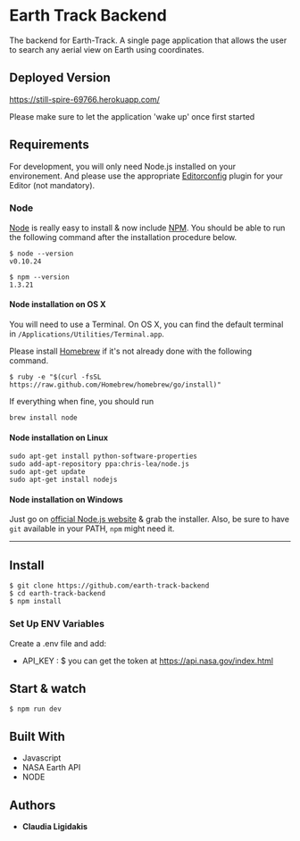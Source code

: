 # Earth Track Backend
The backend for Earth-Track.  A single page application that allows the user to search any aerial view on Earth using coordinates.

## Deployed Version
https://still-spire-69766.herokuapp.com/

Please make sure to let the application 'wake up' once first started

## Requirements

For development, you will only need Node.js installed on your environement.
And please use the appropriate [Editorconfig](http://editorconfig.org/) plugin for your Editor (not mandatory).

### Node

[Node](http://nodejs.org/) is really easy to install & now include [NPM](https://npmjs.org/).
You should be able to run the following command after the installation procedure
below.

    $ node --version
    v0.10.24

    $ npm --version
    1.3.21

#### Node installation on OS X

You will need to use a Terminal. On OS X, you can find the default terminal in
`/Applications/Utilities/Terminal.app`.

Please install [Homebrew](http://brew.sh/) if it's not already done with the following command.

    $ ruby -e "$(curl -fsSL https://raw.github.com/Homebrew/homebrew/go/install)"

If everything when fine, you should run

    brew install node

#### Node installation on Linux

    sudo apt-get install python-software-properties
    sudo add-apt-repository ppa:chris-lea/node.js
    sudo apt-get update
    sudo apt-get install nodejs

#### Node installation on Windows

Just go on [official Node.js website](http://nodejs.org/) & grab the installer.
Also, be sure to have `git` available in your PATH, `npm` might need it.

---

## Install

    $ git clone https://github.com/earth-track-backend
    $ cd earth-track-backend
    $ npm install
    
### Set Up ENV Variables

Create a .env file and add:

- API_KEY : 
    $ you can get the token at https://api.nasa.gov/index.html

## Start & watch

    $ npm run dev

## Built With

* Javascript
* NASA Earth API
* NODE

## Authors

* **Claudia Ligidakis** 
